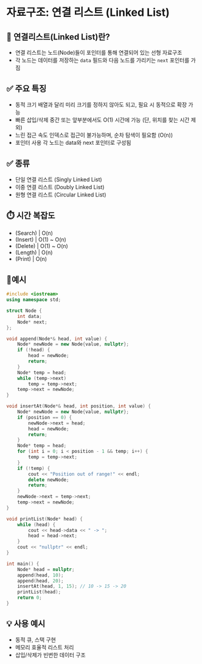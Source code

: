 #  자료구조: 연결 리스트 (Linked List)

##  📂 연결리스트(Linked List)란?
- 연결 리스트는 노드(Node)들이 포인터를 통해 연결되어 있는 선형 자료구조 
- 각 노드는 데이터를 저장하는 `data` 필드와 다음 노드를 가리키는 `next` 포인터를 가짐

## ✅ 주요 특징

- 동적 크기	배열과 달리 미리 크기를 정하지 않아도 되고, 필요 시 동적으로 확장 가능
- 빠른 삽입/삭제	중간 또는 앞부분에서도 O(1) 시간에 가능 (단, 위치를 찾는 시간 제외)
- 느린 접근 속도	인덱스로 접근이 불가능하며, 순차 탐색이 필요함 (O(n))
- 포인터 사용	각 노드는 data와 next 포인터로 구성됨

## ✅ 종류

- 단일 연결 리스트 (Singly Linked List)
- 이중 연결 리스트 (Doubly Linked List)
- 원형 연결 리스트 (Circular Linked List)

## ⏱️ 시간 복잡도

-  (Search)	| O(n)	
-  (Insert)	| O(1) ~ O(n)	
-  (Delete)	| O(1) ~ O(n)	
-  (Length) | O(n)	
-  (Print)	| O(n)	


## 🔹예시

```cpp
#include <iostream>
using namespace std;

struct Node {
    int data;
    Node* next;
};

void append(Node*& head, int value) {
    Node* newNode = new Node{value, nullptr};
    if (!head) {
        head = newNode;
        return;
    }
    Node* temp = head;
    while (temp->next)
        temp = temp->next;
    temp->next = newNode;
}

void insertAt(Node*& head, int position, int value) {
    Node* newNode = new Node{value, nullptr};
    if (position == 0) {
        newNode->next = head;
        head = newNode;
        return;
    }
    Node* temp = head;
    for (int i = 0; i < position - 1 && temp; i++) {
        temp = temp->next;
    }
    if (!temp) {
        cout << "Position out of range!" << endl;
        delete newNode;
        return;
    }
    newNode->next = temp->next;
    temp->next = newNode;
}

void printList(Node* head) {
    while (head) {
        cout << head->data << " -> ";
        head = head->next;
    }
    cout << "nullptr" << endl;
}

int main() {
    Node* head = nullptr;
    append(head, 10);
    append(head, 20);
    insertAt(head, 1, 15); // 10 -> 15 -> 20
    printList(head);
    return 0;
}
```

## 💡 사용 예시
- 동적 큐, 스택 구현
- 메모리 효율적 리스트 처리
- 삽입/삭제가 빈번한 데이터 구조